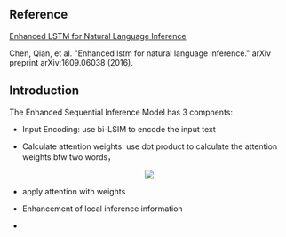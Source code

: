 ## Reference

[Enhanced LSTM for Natural Language Inference](https://arxiv.org/abs/1609.06038)

Chen, Qian, et al. "Enhanced lstm for natural language inference." arXiv preprint arXiv:1609.06038 (2016).

## Introduction

The Enhanced Sequential Inference Model has 3 compnents:

- Input Encoding: use bi-LSIM to encode the input text

- Calculate attention weights: use dot product to calculate the attention weights btw two words，

<p align="center">
<img src="http://chart.googleapis.com/chart?cht=tx&chl=a^T*b"/>
</p>

- apply attention with weights

- Enhancement of local inference information

- 




